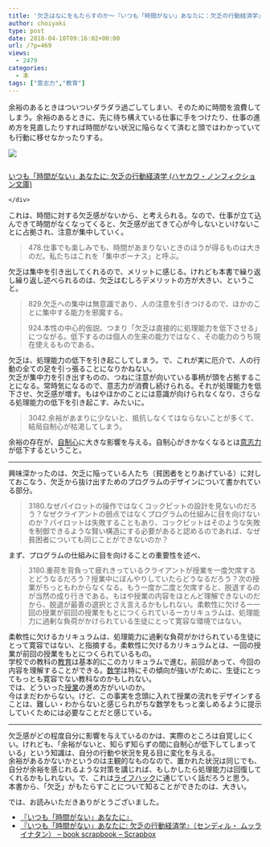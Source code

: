 ```yaml
---
title: '欠乏はなにをもたらすのか〜『いつも「時間がない」あなたに：欠乏の行動経済学』を読んで学んだこと〜'
author: choiyaki
type: post
date: 2018-04-10T09:16:02+00:00
url: /?p=469
views:
  - 2479
categories:
  - 本
tags: ["意志力","教育"]
---
```

余裕のあるときはついついダラダラ過ごしてしまい、そのために時間を浪費してしまう。余裕のあるときに、先に待ち構えている仕事に手をつけたり、仕事の進め方を見直したりすれば時間がない状況に陥らなくて済むと頭ではわかっていても行動に移せなかったりする。

<div class="booklink-box" style="text-align:left;padding-bottom:20px;font-size:small;/zoom: 1;overflow: hidden;">
  <div class="booklink-image" style="float:left;margin:0 15px 10px 0;">
    <a href="http://www.amazon.co.jp/exec/obidos/asin/4150504830/choiyaki81-22/" target="_blank" ><img src="https://i2.wp.com/images-fe.ssl-images-amazon.com/images/I/51NZX2JBR3L._SL160_.jpg?w=660&#038;ssl=1" style="border: none;" data-recalc-dims="1" /></a>
  </div>
  </div>
  
  <div class="booklink-info" style="line-height:120%;/zoom: 1;overflow: hidden;">
    <div class="booklink-name" style="margin-bottom:10px;line-height:120%">
      <a href="http://www.amazon.co.jp/exec/obidos/asin/4150504830/choiyaki81-22/" target="_blank" >いつも「時間がない」あなたに: 欠乏の行動経済学 (ハヤカワ・ノンフィクション文庫)</a>

    </div>
</div>

これは、時間に対する欠乏感がないから、と考えられる。なので、仕事が立て込んできて時間がなくなってくると、欠乏感が出てきて心が今しないといけないことに占拠され、注意が集中していく。

> 478.仕事でも楽しみでも、時間があまりないときのほうが得るものは大きのだ。私たちはこれを「集中ボーナス」と呼ぶ。 

欠乏は集中を引き出してくれるので、メリットに感じる。けれども本書で繰り返し繰り返し述べられるのは、欠乏はむしろデメリットの方が大きい、ということ。

> 829.欠乏への集中は無意識であり、人の注意を引きつけるので、ほかのことに集中する能力を邪魔する。
> 
> 924.本性の中心的仮説、つまり「欠乏は直接的に処理能力を低下させる」につながる。低下するのは個人の生来の能力ではなく、その能力のうち現在使えるものである。 

欠乏は、処理能力の低下を引き起こしてしまう。で、これが実に厄介で、人の行動の全ての足を引っ張ることになりかねない。  
欠乏が集中力を引き出すものの、つねに注意が向いている事柄が頭を占拠することになる。常時気になるので、意志力が消費し続けられる。それが処理能力を低下させ、欠乏感が増す。もはやほかのことには意識が向けられなくなり、さらなる処理能力の低下を引き起こす、みたいに。

> 3042.余裕があまりに少ないと、抵抗しなくてはならないことが多くて、結局自制心が枯渇してしまう。 

余裕の存在が、[自制心][1]に大きな影響を与える。自制心がきかなくなるとは[意志力][2]が低下するということ。

* * *

興味深かったのは、欠乏に陥っている人たち（貧困者をとりあげている）に対しておこなう、欠乏から抜け出すためのプログラムのデザインについて書かれている部分。

> 3180.なぜパイロットの操作ではなくコックピットの設計を見ないのだろう？なぜクライアントの弱点ではなくプログラムの仕組みに目を向けないのか？パイロットは失敗することもあり、コックピットはそのような失敗を制御できるような賢い構造にする必要があると認めるのであれば、なぜ貧困者についても同じことができないのか？ 

まず、プログラムの仕組みに目を向けることの重要性を述べ、

> 3180.重荷を背負って疲れきっているクライアントが授業を一度欠席するとどうなるだろう？授業中にぼんやりしていたらどうなるだろう？次の授業がちっともわからなくなる。もう一度か二度と欠席すると、脱退するのが当然の成り行きである。もはや授業の内容をほとんど理解できないのだから、脱退が最善の選択とさえ言えるかもしれない。柔軟性に欠けるー一回の授業が前回の授業をもとにつくられているーカリキュラムは、処理能力に過剰な負荷がかけられている生徒にとって寛容な環境ではない。 

柔軟性に欠けるカリキュラムは、処理能力に過剰な負荷がかけられている生徒にとって寛容ではない、と指摘する。柔軟性に欠けるカリキュラムとは、一回の授業が前回の授業をもとにつくられているもの。  
学校での教科の[教育][3]は基本的にこのカリキュラムで進む。前回があって、今回の内容を理解することができる。[数学][4]は特にその傾向が強いがために、生徒にとってもっとも寛容でない教科なのかもしれない。  
では、どういった[授業][5]の進め方がいいのか。  
今はまだわからない。けど、この事実を念頭に入れて授業の流れをデザインすることは、難しい・わからないと感じられがちな数学をもっと楽しめるように提示していくためには必要なことだと感じている。

* * *

欠乏感がどの程度自分に影響を与えているのかは、実際のところは自覚しにくい。けれども、「余裕がないと、知らず知らずの間に自制心が低下してしまっている」という知識は、自分の行動や状況を見る目に変化を与える。  
余裕があるかないかというのは主観的なものなので、置かれた状況は同じでも、自分が余裕を感じれるような対策を講じれば、もしかしたら処理能力は回復してくれるかもしれない。で、これは[ライフハック][6]に通じていく話だろうと思う。  
本書から、「欠乏」がもたらすことについて知ることができたのは、大きい。

では、お読みいただきありがとうございました。

  * [『いつも「時間がない」あなたに』][7]
  * [『いつも「時間がない」あなたに: 欠乏の行動経済学』（センディル・ ムッライナタン） &#8211; book scrapbook &#8211; Scrapbox][8]

 [1]: https://scrapbox.io/choiyaki-hondana/%E8%87%AA%E5%88%B6%E5%BF%83
 [2]: https://scrapbox.io/choiyaki-hondana/%E6%84%8F%E5%BF%97%E5%8A%9B
 [3]: https://scrapbox.io/choiyaki-hondana/%E6%95%99%E8%82%B2
 [4]: https://scrapbox.io/choiyaki-hondana/%E6%95%B0%E5%AD%A6
 [5]: https://scrapbox.io/choiyaki-hondana/%E6%8E%88%E6%A5%AD
 [6]: https://scrapbox.io/choiyaki-hondana/%E3%83%A9%E3%82%A4%E3%83%95%E3%83%8F%E3%83%83%E3%82%AF
 [7]: https://scrapbox.io/choiyaki-hondana/%E3%80%8E%E3%81%84%E3%81%A4%E3%82%82%E3%80%8C%E6%99%82%E9%96%93%E3%81%8C%E3%81%AA%E3%81%84%E3%80%8D%E3%81%82%E3%81%AA%E3%81%9F%E3%81%AB%E3%80%8F
 [8]: https://scrapbox.io/choiyaki-hondana/%E3%80%8E%E3%81%84%E3%81%A4%E3%82%82%E3%80%8C%E6%99%82%E9%96%93%E3%81%8C%E3%81%AA%E3%81%84%E3%80%8D%E3%81%82%E3%81%AA%E3%81%9F%E3%81%AB:_%E6%AC%A0%E4%B9%8F%E3%81%AE%E8%A1%8C%E5%8B%95%E7%B5%8C%E6%B8%88%E5%AD%A6%E3%80%8F%EF%BC%88%E3%82%BB%E3%83%B3%E3%83%87%E3%82%A3%E3%83%AB%E3%83%BB_%E3%83%A0%E3%83%83%E3%83%A9%E3%82%A4%E3%83%8A%E3%82%BF%E3%83%B3%EF%BC%89